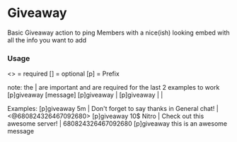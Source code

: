 # Giveaway

Basic Giveaway action to ping Members with a nice(ish) looking embed with all the info you want to add

### Usage
<> = required
[] = optional
[p] = Prefix 

note: the | are important and are required for the last 2 examples to work
[p]giveaway [message]
[p]giveaway <prize> | <message>
[p]giveaway <prize> | <message> | <sponsor>


Examples: 
[p]giveaway 5m | Don't forget to say thanks in General chat! | <@680824326467092680>
[p]giveaway 10$ Nitro | Check out this awesome server! | 680824326467092680
[p]giveaway this is an awesome message